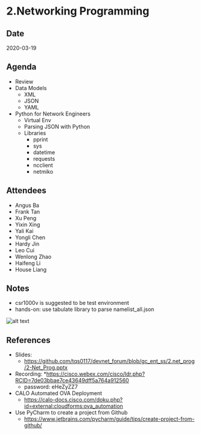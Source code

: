# 2.Networking Programming

## Date
2020-03-19

## Agenda
* Review 
* Data Models
    * XML
    * JSON
    * YAML
* Python for Network Engineers
    * Virtual Env
    * Parsing JSON with Python
    * Libraries 
        * pprint
        * sys
        * datetime
        * requests
        * ncclient
        * netmiko

## Attendees
* Angus Ba
* Frank Tan
* Xu Peng
* Yixin Xing
* Yali Kai
* Yongli Chen
* Hardy Jin
* Leo Cui
* Wenlong Zhao
* Haifeng Li
* House Liang

## Notes
* csr1000v is suggested to be test environment
* hands-on: use tabulate library to parse namelist_all.json

![alt text](https://github.com/tqs0117/devnet_forum/blob/1st_forum/2.net_programming/skill_table_sample.png "sample")


## References
* Slides: 
    * https://github.com/tqs0117/devnet_forum/blob/gc_ent_ss/2.net_prog/2-Net_Prog.pptx
* Recording: 
    *https://cisco.webex.com/cisco/ldr.php?RCID=7de03bbae7ce43649dff5a764a912560
    * password: eHeZyZZ7
* CALO Automated OVA Deployment
    * https://calo-docs.cisco.com/doku.php?id=external:cloudforms:ova_automation
* Use PyCharm to create a project from Github
    * https://www.jetbrains.com/pycharm/guide/tips/create-project-from-github/






